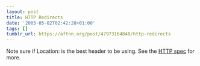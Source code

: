 ```yaml
---
layout: post
title: HTTP Redirects
date: '2003-05-02T02:42:28+01:00'
tags: []
tumblr_url: https://aftnn.org/post/47973164848/http-redirects
---
```

<p>Note sure if Location: is the best header to be using. See the <a href="http://www.w3.org/Protocols/rfc2616/rfc2616-sec10.html#sec10.3">HTTP spec</a> for more.</p>
